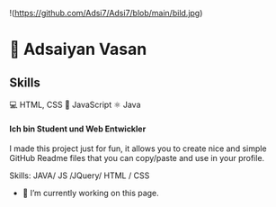 !(https://github.com/Adsi7/Adsi7/blob/main/bild.jpg)
# 👋 Adsaiyan Vasan 
## Skills
💻 HTML, CSS
📱 JavaScript
⚛ Java
#### Ich bin Student und Web Entwickler


I made this project just for fun, it allows you to create nice and simple GitHub Readme files that you can copy/paste and use in your profile.

Skills: JAVA/ JS /JQuery/ HTML / CSS

- 🔭 I’m currently working on this page. 




